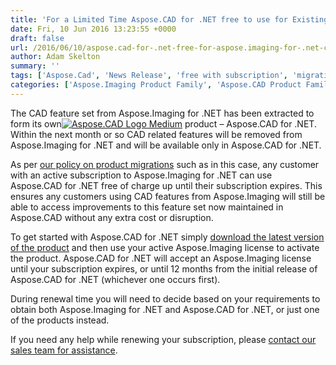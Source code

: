 ```yaml
---
title: 'For a Limited Time Aspose.CAD for .NET free to use for Existing Aspose.Imaging for .NET Customers'
date: Fri, 10 Jun 2016 13:23:55 +0000
draft: false
url: /2016/06/10/aspose.cad-for-.net-free-for-aspose.imaging-for-.net-customers-with-a-subscription/
author: Adam Skelton
summary: ''
tags: ['Aspose.Cad', 'News Release', 'free with subscription', 'migration', 'policy']
categories: ['Aspose.Imaging Product Family', 'Aspose.CAD Product Family']
---
```


The CAD feature set from Aspose.Imaging for .NET has been extracted to form its own[![][1]](https://blog.aspose.com/wp-content/uploads/sites/2/2016/06/Aspose.CAD-Logo-Medium.png) product – Aspose.CAD for .NET. Within the next month or so CAD related features will be removed from Aspose.Imaging for .NET and will be available only in Aspose.CAD for .NET.

As per [our policy on product migrations][2] such as in this case, any customer with an active subscription to Aspose.Imaging for .NET can use Aspose.CAD for .NET free of charge up until their subscription expires. This ensures any customers using CAD features from Aspose.Imaging will still be able to access improvements to this feature set now maintained in Aspose.CAD without any extra cost or disruption.

To get started with Aspose.CAD for .NET simply [download the latest version of the product][3] and then use your active Aspose.Imaging license to activate the product. Aspose.CAD for .NET will accept an Aspose.Imaging license until your subscription expires, or until 12 months from the initial release of Aspose.CAD for .NET (whichever one occurs first).

During renewal time you will need to decide based on your requirements to obtain both Aspose.Imaging for .NET and Aspose.CAD for .NET, or just one of the products instead.

If you need any help while renewing your subscription, please [contact our sales team for assistance][4].




[1]: https://blog.aspose.com/wp-content/uploads/sites/2/2016/06/Aspose.CAD-Logo-Medium.png "Aspose.CAD Logo Medium"
[2]: http://www.aspose.com/corporate/purchase/policies/product-migration.aspx
[3]: http://www.aspose.com/downloads/cad/net
[4]: https://purchase.aspose.com/temporary-license





